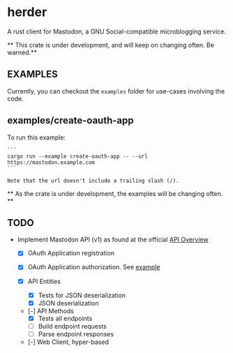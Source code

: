 herder
======

A rust client for Mastodon, a GNU Social-compatible microblogging service.

** This crate is under development, and will keep on changing often. Be warned.**

EXAMPLES
--------

Currently, you can checkout the `examples` folder for use-cases involving the code.

## examples/create-oauth-app

To run this example:

    ```
    cargo run --example create-oauth-app -- --url https://mastodon.example.com
    ```
    
    Note that the url doesn't include a trailing slash (/).


** As the crate is under development, the examples will be changing often. **

TODO
----

* Implement Mastodon API (v1) as found at the official [API Overview](https://github.com/tootsuite/documentation/blob/master/Using-the-API/API.md)

  - [X] OAuth Application registration
  - [X] OAuth Application authorization. See [example](examples/create-oauth-app.rs)

  - [X] API Entities
	  - [X] Tests for JSON deserialization
	  - [X] JSON deserialization
  - [-] API Methods
	  - [X] Tests all endpoints
	  - [ ] Build endpoint requests
	  - [ ] Parse endpoint responses
  - [-] Web Client, hyper-based
